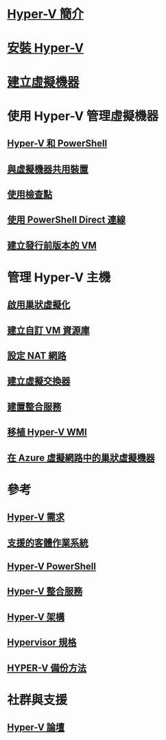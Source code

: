 # [Hyper-V 簡介](./about/index.md)
# [安裝 Hyper-V](quick-start/enable-hyper-v.md)
# [建立虛擬機器](quick-start/quick-create-virtual-machine.md)

# 使用 Hyper-V 管理虛擬機器
## [Hyper-V 和 PowerShell](quick-start/try-hyper-v-powershell.md)
## [與虛擬機器共用裝置](user-guide/enhanced-session-mode.md)
## [使用檢查點](user-guide/checkpoints.md)
## [使用 PowerShell Direct 連線](user-guide/powershell-direct.md)
## [建立發行前版本的 VM](user-guide/create-pre-release-vm.md)

# 管理 Hyper-V 主機
## [啟用巢狀虛擬化](user-guide/nested-virtualization.md)
## [建立自訂 VM 資源庫](user-guide/custom-gallery.md)
## [設定 NAT 網路](user-guide/setup-nat-network.md)
## [建立虛擬交換器](quick-start/connect-to-network.md)
## [建置整合服務](user-guide/make-integration-service.md)
## [移植 Hyper-V WMI](user-guide/refactor-wmiv1-to-wmiv2.md)
## [在 Azure 虛擬網路中的巢狀虛擬機器](user-guide/nested-virtualization-azure-virtual-network.md) 

# 參考
## [Hyper-V 需求](reference/hyper-v-requirements.md)
## [支援的客體作業系統](about/supported-guest-os.md)
## [Hyper-V PowerShell](https://docs.microsoft.com/powershell/module/hyper-v/index?view=win10-ps)
## [Hyper-V 整合服務](reference/integration-services.md)
## [Hyper-V 架構](reference/hyper-v-architecture.md)
## [Hypervisor 規格](reference/tlfs.md)
## [HYPER-V 備份方法](reference/HyperVBackupApproaches.md)

# 社群與支援
## [Hyper-V 論壇](https://social.technet.microsoft.com/Forums/windowsserver/home?forum=winserverhyperv)

